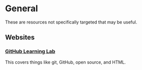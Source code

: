 # General

These are resources not specifically targeted that may be useful.

## Websites

### [GitHub Learning Lab](https://lab.github.com/)

This covers things like git, GitHub, open source, and HTML.
